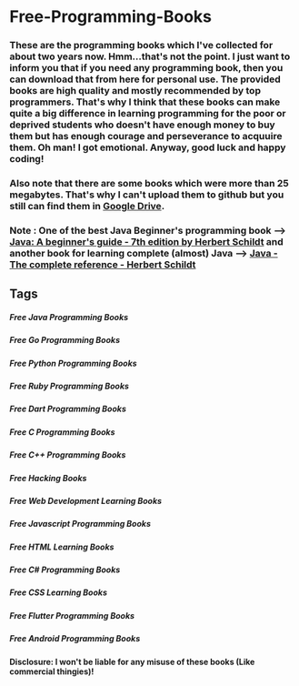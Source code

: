# Free-Programming-Books

### These are the programming books which I've collected for about two years now. Hmm...that's not the point. I just want to inform you that if you need any programming book, then you can download that from here for personal use. The provided books are high quality and mostly recommended by top programmers. That's why I think that these books can make quite a big difference in learning programming for the poor or deprived students who doesn't have enough money to buy them but has enough courage and perseverance to acquuire them. Oh man! I got emotional. Anyway, good luck and happy coding!

### Also note that there are some books which were more than 25 megabytes. That's why I can't upload them to github but you still can find them in [Google Drive](https://drive.google.com/drive/folders/1EUYZzD00jYvfack2fuSoCAqqe0CyrmnV?usp=sharing).

### Note : One of the best Java Beginner's programming book --> [Java: A beginner's guide - 7th edition by Herbert Schildt](https://drive.google.com/file/d/1qUeoyAZD_KsUzXktvU0zvI3sB5hXGzMY/view?usp=sharing) and another book for learning complete (almost) Java --> [Java - The complete reference - Herbert Schildt](https://drive.google.com/file/d/14MIpa6VfbKfhWzMyozNJzOjmuvkvt_qU/view?usp=sharing)

## Tags
##### Free Java Programming Books
##### Free Go Programming Books
##### Free Python Programming Books
##### Free Ruby Programming Books
##### Free Dart Programming Books
##### Free C Programming Books
##### Free C++ Programming Books
##### Free Hacking Books
##### Free Web Development Learning Books
##### Free Javascript Programming Books
##### Free HTML Learning Books
##### Free C# Programming Books
##### Free CSS Learning Books
##### Free Flutter Programming Books
##### Free Android Programming Books

#### Disclosure: I won't be liable for any misuse of these books (Like commercial thingies)!

